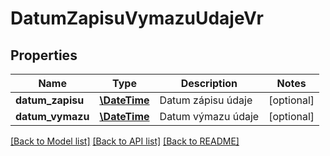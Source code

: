 # DatumZapisuVymazuUdajeVr

## Properties
Name | Type | Description | Notes
------------ | ------------- | ------------- | -------------
**datum_zapisu** | [**\DateTime**](\DateTime.md) | Datum zápisu údaje | [optional] 
**datum_vymazu** | [**\DateTime**](\DateTime.md) | Datum výmazu údaje | [optional] 

[[Back to Model list]](../../README.md#documentation-for-models) [[Back to API list]](../../README.md#documentation-for-api-endpoints) [[Back to README]](../../README.md)


